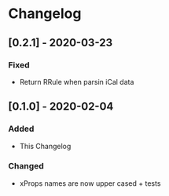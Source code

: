 # Changelog

## [0.2.1] - 2020-03-23

### Fixed

- Return RRule when parsin iCal data

## [0.1.0] - 2020-02-04

### Added

- This Changelog

### Changed

- xProps names are now upper cased + tests
